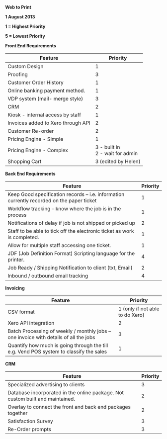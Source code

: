 **Web to Print**

**1 August 2013**

**1 = Highest Priority**

**5 = Lowest Priority**

**Front End Requirements**

<table>
<thead>
<tr class="header">
<th><strong>Feature</strong></th>
<th><strong>Priority</strong></th>
</tr>
</thead>
<tbody>
<tr class="odd">
<td>Custom Design</td>
<td>1</td>
</tr>
<tr class="even">
<td>Proofing</td>
<td>3</td>
</tr>
<tr class="odd">
<td>Customer Order History</td>
<td>1</td>
</tr>
<tr class="even">
<td>Online banking payment method.</td>
<td>1</td>
</tr>
<tr class="odd">
<td>VDP system (mail- merge style)</td>
<td>3</td>
</tr>
<tr class="even">
<td>CRM</td>
<td>2</td>
</tr>
<tr class="odd">
<td>Kiosk - internal access by staff</td>
<td>1</td>
</tr>
<tr class="even">
<td>Invoices added to Xero through API</td>
<td>2</td>
</tr>
<tr class="odd">
<td>Customer Re-order</td>
<td>2</td>
</tr>
<tr class="even">
<td>Pricing Engine - Simple</td>
<td>1</td>
</tr>
<tr class="odd">
<td>Pricing Engine - Complex</td>
<td>3 - built in<br />
2 - wait for admin</td>
</tr>
<tr class="even">
<td>Shopping Cart</td>
<td>3 (edited by Helen)</td>
</tr>
</tbody>
</table>

**Back End Requirements**

| **Feature**                                                                               | **Priority** |
| ----------------------------------------------------------------------------------------- | ------------ |
| Keep Good specification records – i.e. information currently recorded on the paper ticket | 1            |
| Workflow tracking – know where the job is in the process                                  | 1            |
| Notifications of delay if job is not shipped or picked up                                 | 2            |
| Staff to be able to tick off the electronic ticket as work is completed.                  | 1            |
| Allow for multiple staff accessing one ticket.                                            | 1            |
| JDF (Job Definition Format) Scripting language for the printer.                           | 4            |
| Job Ready / Shipping Notification to client (txt, Email)                                  | 2            |
| Inbound / outbound email tracking                                                         | 4            |

**Invoicing**

| **Feature**                                                                            | **Priority**                    |
| -------------------------------------------------------------------------------------- | ------------------------------- |
| CSV format                                                                             | 1 (only if not able to do Xero) |
| Xero API integration                                                                   | 2                               |
| Batch Processing of weekly / monthly jobs – one invoice with details of all the jobs   | 3                               |
| Quantify how much is going through the till e.g. Vend POS system to classify the sales | 1                               |

**CRM**

| **Feature**                                                                   | **Priority** |
| ----------------------------------------------------------------------------- | ------------ |
| Specialized advertising to clients                                            | 3            |
| Database incorporated in the online package. Not custom built and maintained. | 2            |
| Overlay to connect the front and back end packages together                   | 2            |
| Satisfaction Survey                                                           | 3            |
| Re-Order prompts                                                              | 3            |
